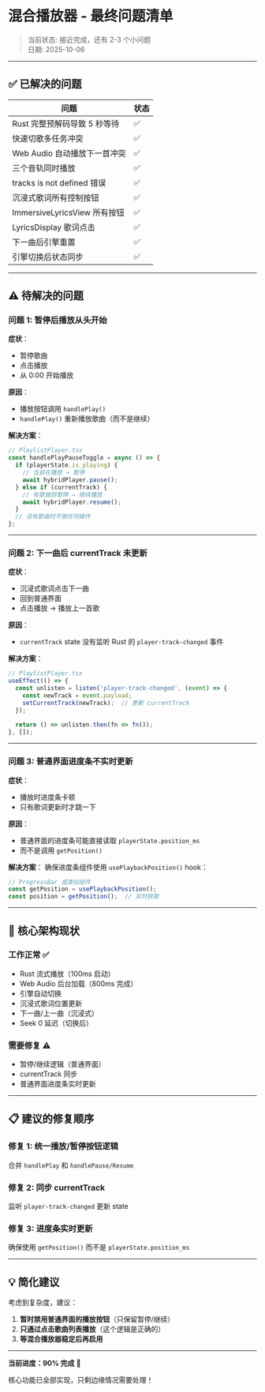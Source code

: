 # 混合播放器 - 最终问题清单

> 当前状态: 接近完成，还有 2-3 个小问题  
> 日期: 2025-10-06

---

## ✅ 已解决的问题

| 问题 | 状态 |
|------|------|
| Rust 完整预解码导致 5 秒等待 | ✅ |
| 快速切歌多任务冲突 | ✅ |
| Web Audio 自动播放下一首冲突 | ✅ |
| 三个音轨同时播放 | ✅ |
| tracks is not defined 错误 | ✅ |
| 沉浸式歌词所有控制按钮 | ✅ |
| ImmersiveLyricsView 所有按钮 | ✅ |
| LyricsDisplay 歌词点击 | ✅ |
| 下一曲后引擎重置 | ✅ |
| 引擎切换后状态同步 | ✅ |

---

## ⚠️ 待解决的问题

### 问题 1: 暂停后播放从头开始

**症状**：
- 暂停歌曲
- 点击播放
- 从 0:00 开始播放

**原因**：
- 播放按钮调用 `handlePlay()`
- `handlePlay()` 重新播放歌曲（而不是继续）

**解决方案**：
```typescript
// PlaylistPlayer.tsx
const handlePlayPauseToggle = async () => {
  if (playerState.is_playing) {
    // 当前在播放 → 暂停
    await hybridPlayer.pause();
  } else if (currentTrack) {
    // 有歌曲但暂停 → 继续播放
    await hybridPlayer.resume();
  }
  // 没有歌曲时不做任何操作
};
```

---

### 问题 2: 下一曲后 currentTrack 未更新

**症状**：
- 沉浸式歌词点击下一曲
- 回到普通界面
- 点击播放 → 播放上一首歌

**原因**：
- `currentTrack` state 没有监听 Rust 的 `player-track-changed` 事件

**解决方案**：
```typescript
// PlaylistPlayer.tsx
useEffect(() => {
  const unlisten = listen('player-track-changed', (event) => {
    const newTrack = event.payload;
    setCurrentTrack(newTrack);  // 更新 currentTrack
  });
  
  return () => unlisten.then(fn => fn());
}, []);
```

---

### 问题 3: 普通界面进度条不实时更新

**症状**：
- 播放时进度条卡顿
- 只有歌词更新时才跳一下

**原因**：
- 普通界面的进度条可能直接读取 `playerState.position_ms`
- 而不是调用 `getPosition()`

**解决方案**：
确保进度条组件使用 `usePlaybackPosition()` hook：
```typescript
// ProgressBar 或类似组件
const getPosition = usePlaybackPosition();
const position = getPosition();  // 实时获取
```

---

## 🎯 核心架构现状

### 工作正常 ✅
- Rust 流式播放（100ms 启动）
- Web Audio 后台加载（800ms 完成）
- 引擎自动切换
- 沉浸式歌词位置更新
- 下一曲/上一曲（沉浸式）
- Seek 0 延迟（切换后）

### 需要修复 ⚠️
- 暂停/继续逻辑（普通界面）
- currentTrack 同步
- 普通界面进度条实时更新

---

## 📋 建议的修复顺序

### 修复 1: 统一播放/暂停按钮逻辑
合并 `handlePlay` 和 `handlePause/Resume`

### 修复 2: 同步 currentTrack  
监听 `player-track-changed` 更新 state

### 修复 3: 进度条实时更新
确保使用 `getPosition()` 而不是 `playerState.position_ms`

---

## 💡 简化建议

考虑到复杂度，建议：
1. **暂时禁用普通界面的播放按钮**（只保留暂停/继续）
2. **只通过点击歌曲列表播放**（这个逻辑是正确的）
3. **等混合播放器稳定后再启用**

---

**当前进度：90% 完成** 🎉

核心功能已全部实现，只剩边缘情况需要处理！





